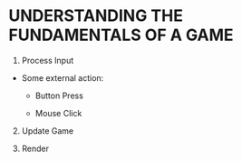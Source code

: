 # UNDERSTANDING THE FUNDAMENTALS OF A GAME

1. Process Input
* Some external action:

	- Button Press

	- Mouse Click

2. Update Game

3. Render
